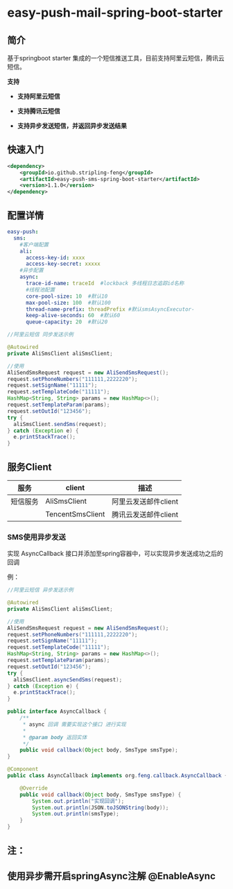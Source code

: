# easy-push-mail-spring-boot-starter

## 简介

基于springboot starter 集成的一个短信推送工具，目前支持阿里云短信，腾讯云短信。

  **支持**
- **支持阿里云短信**

- **支持腾讯云短信**

- **支持异步发送短信，并返回异步发送结果**
## 快速入门



```xml
<dependency>
    <groupId>io.github.stripling-feng</groupId>
    <artifactId>easy-push-sms-spring-boot-starter</artifactId>
    <version>1.1.0</version>
</dependency>
```
## 配置详情

```yaml
easy-push:
  sms:
    #客户端配置
    ali:
      access-key-id: xxxx
      access-key-secret: xxxxx
    #异步配置
    async:
      trace-id-name: traceId  #lockback 多线程日志追踪id名称
      #线程池配置
      core-pool-size: 10  #默认10
      max-pool-size: 100  #默认100
      thread-name-prefix: threadPrefix #默认smsAsyncExecutor-
      keep-alive-seconds: 60  #默认60
      queue-capacity: 20  #默认20
```


```java
//阿里云短信 同步发送示例

@Autowired
private AliSmsClient aliSmsClient;

//使用
AliSendSmsRequest request = new AliSendSmsRequest();
request.setPhoneNumbers("111111,2222220");
request.setSignName("11111");
request.setTemplateCode("11111");
HashMap<String, String> params = new HashMap<>();
request.setTemplateParam(params);
request.setOutId("123456");
try {
  aliSmsClient.sendSms(request);
} catch (Exception e) {
  e.printStackTrace();
}
```





## 服务Client

| 服务     | client           | 描述            |
| -------- | ---------------- |---------------|
| 短信服务 | AliSmsClient     | 阿里云发送邮件client |
|          | TencentSmsClient | 腾讯云发送邮件client |

###  SMS使用异步发送

实现 AsyncCallback 接口并添加至spring容器中，可以实现异步发送成功之后的回调

例：
```java
//阿里云短信 异步发送示例

@Autowired
private AliSmsClient aliSmsClient;

//使用
AliSendSmsRequest request = new AliSendSmsRequest();
request.setPhoneNumbers("111111,2222220");
request.setSignName("11111");
request.setTemplateCode("11111");
HashMap<String, String> params = new HashMap<>();
request.setTemplateParam(params);
request.setOutId("123456");
try {
  aliSmsClient.asyncSendSms(request);
} catch (Exception e) {
  e.printStackTrace();
}
```
```java
public interface AsyncCallback {
    /**
     * async 回调 需要实现这个接口 进行实现
     *
     * @param body 返回实体
     */
    public void callback(Object body, SmsType smsType);
}

```

```java
@Component
public class AsyncCallback implements org.feng.callback.AsyncCallback {

    @Override
    public void callback(Object body, SmsType smsType) {
        System.out.println("实现回调");
        System.out.println(JSON.toJSONString(body));
        System.out.println(smsType);
    }
}
```

## **注：** 

## **使用异步需开启springAsync注解   @EnableAsync**
